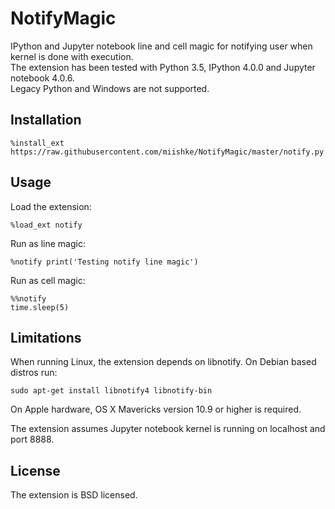# NotifyMagic
IPython and Jupyter notebook line and cell magic for notifying user when kernel is done with execution.
<br>
The extension has been tested with Python 3.5, IPython 4.0.0 and Jupyter notebook 4.0.6.
<br>
Legacy Python and Windows are not supported.

## Installation
    %install_ext https://raw.githubusercontent.com/miishke/NotifyMagic/master/notify.py

## Usage
Load the extension:

    %load_ext notify

Run as line magic:

    %notify print('Testing notify line magic')

Run as cell magic:

    %%notify
    time.sleep(5)

## Limitations
When running Linux, the extension depends on libnotify. On Debian based distros run:

    sudo apt-get install libnotify4 libnotify-bin

On Apple hardware, OS X Mavericks version 10.9 or higher is required.

The extension assumes Jupyter notebook kernel is running on localhost and port 8888.

## License
The extension is BSD licensed.
